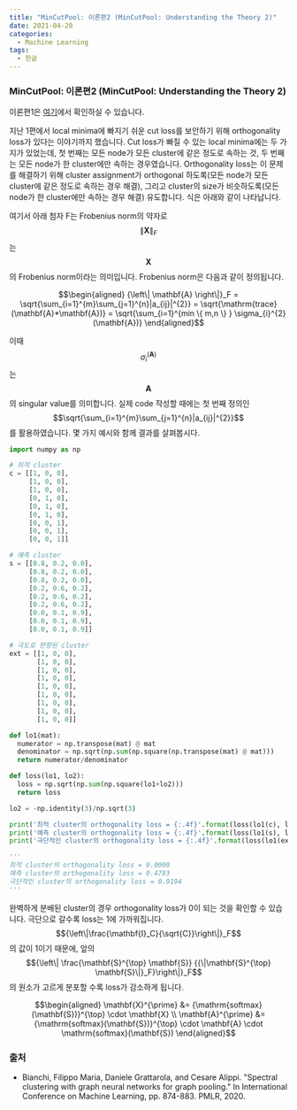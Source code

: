 ```yaml
---
title: "MinCutPool: 이론편2 (MinCutPool: Understanding the Theory 2)"
date: 2021-04-20
categories:
  - Machine Learning
tags:
  - 한글
---
```

### MinCutPool: 이론편2 (MinCutPool: Understanding the Theory 2)

이론편1은 [여기](<https://seungwooham.github.io/machine%20learning/MinCutPool1/>)에서 확인하실 수 있습니다.

지난 1편에서 local minima에 빠지기 쉬운 cut loss를 보안하기 위해 orthogonality loss가 있다는 이야기까지 했습니다. Cut loss가 빠질 수 있는 local minima에는 두 가지가 있었는데, 첫 번째는 모든 node가 모든 cluster에 같은 정도로 속하는 것, 두 번째는 모든 node가 한 cluster에만 속하는 경우였습니다. Orthogonality loss는 이 문제를 해결하기 위해 cluster assignment가 orthogonal 하도록(모든 node가 모든 cluster에 같은 정도로 속하는 경우 해결), 그리고 cluster의 size가 비슷하도록(모든 node가 한 cluster에만 속하는 경우 해결) 유도합니다. 식은 아래와 같이 나타납니다.

<!-- $$\begin{aligned}
\mathcal{L}_o = {\left\| \frac{\mathbf{S}^{\top} \mathbf{S}} {{\|\mathbf{S}^{\top} \mathbf{S}\|}_F} -\frac{\mathbf{I}_C}{\sqrt{C}} \right\|}_F
\end{aligned}$$ -->

여기서 아래 첨자 F는 Frobenius norm의 약자로 $${\left\| \mathbf{X} \right\|}_F$$는 $$\mathbf{X}$$의 Frobenius norm이라는 의미입니다. Frobenius norm은 다음과 같이 정의됩니다.

$$\begin{aligned}
{\left\| \mathbf{A} \right\|}_F = \sqrt{\sum_{i=1}^{m}\sum_{j=1}^{n}|a_{ij}|^{2}} = \sqrt{\mathrm{trace}(\mathbf{A}*\mathbf{A})} = \sqrt{\sum_{i=1}^{min \{ m,n \} } \sigma_{i}^{2}(\mathbf{A})}
\end{aligned}$$

이때 $$\sigma_{i}^(\mathbf{A})$$는 $$\mathbf{A}$$의 singular value를 의미합니다. 실제 code 작성할 때에는 첫 번째 정의인 $$\sqrt{\sum_{i=1}^{m}\sum_{j=1}^{n}|a_{ij}|^{2}}$$를 활용하였습니다. 몇 가지 예시와 함께 결과를 살펴봅시다.

```python
import numpy as np

# 최적 cluster
c = [[1, 0, 0],
     [1, 0, 0],
     [1, 0, 0],
     [0, 1, 0],
     [0, 1, 0],
     [0, 1, 0],
     [0, 0, 1],
     [0, 0, 1],
     [0, 0, 1]]

# 예측 cluster
s = [[0.8, 0.2, 0.0],
     [0.8, 0.2, 0.0],
     [0.8, 0.2, 0.0],
     [0.2, 0.6, 0.2],
     [0.2, 0.6, 0.2],
     [0.2, 0.6, 0.2],
     [0.0, 0.1, 0.9],
     [0.0, 0.1, 0.9],
     [0.0, 0.1, 0.9]]

# 극도로 편향된 cluster
ext = [[1, 0, 0],
       [1, 0, 0],
       [1, 0, 0],
       [1, 0, 0],
       [1, 0, 0],
       [1, 0, 0],
       [1, 0, 0],
       [1, 0, 0],
       [1, 0, 0]]

def lo1(mat):
  numerator = np.transpose(mat) @ mat
  denominator = np.sqrt(np.sum(np.square(np.transpose(mat) @ mat)))
  return numerator/denominator

def loss(lo1, lo2):
  loss = np.sqrt(np.sum(np.square(lo1+lo2)))
  return loss

lo2 = -np.identity(3)/np.sqrt(3)

print('최적 cluster의 orthogonality loss = {:.4f}'.format(loss(lo1(c), lo2)))
print('예측 cluster의 orthogonality loss = {:.4f}'.format(loss(lo1(s), lo2)))
print('극단적인 cluster의 orthogonality loss = {:.4f}'.format(loss(lo1(ext), lo2)))

'''
최적 cluster의 orthogonality loss = 0.0000
예측 cluster의 orthogonality loss = 0.4793
극단적인 cluster의 orthogonality loss = 0.9194
'''
```

완벽하게 분배된 cluster의 경우 orthogonality loss가 0이 되는 것을 확인할 수 있습니다. 극단으로 갈수록 loss는 1에 가까워집니다. $${\left\|\frac{\mathbf{I}_C}{\sqrt{C}}\right\|}_F$$의 값이 1이기 때문에, 앞의 $${\left\| \frac{\mathbf{S}^{\top} \mathbf{S}} {{\|\mathbf{S}^{\top} \mathbf{S}\|}_F}\right\|}_F$$의 원소가 고르게 분포할 수록 loss가 감소하게 됩니다.

$$\begin{aligned}
\mathbf{X}^{\prime} &= {\mathrm{softmax}(\mathbf{S})}^{\top} \cdot \mathbf{X} \\ 
\mathbf{A}^{\prime} &= {\mathrm{softmax}(\mathbf{S})}^{\top} \cdot \mathbf{A} \cdot \mathrm{softmax}(\mathbf{S})
\end{aligned}$$

### 출처
- Bianchi, Filippo Maria, Daniele Grattarola, and Cesare Alippi. "Spectral clustering with graph neural networks for graph pooling." In International Conference on Machine Learning, pp. 874-883. PMLR, 2020. <br/>